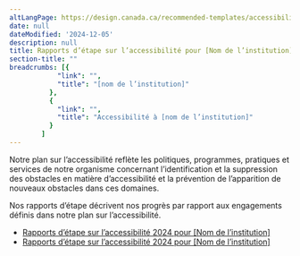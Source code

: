 ```yaml
---
altLangPage: https://design.canada.ca/recommended-templates/accessibility/progress-reports-landing.html
date: null
dateModified: '2024-12-05'
description: null
title: Rapports d’étape sur l’accessibilité pour [Nom de l’institution]
section-title: ""
breadcrumbs: [{
            "link": "",
            "title": "[nom de l’institution]"
          },
          {
            "link": "",
            "title": "Accessibilité à [nom de l’institution]"
          }
        ]
---
```


<p>Notre plan sur l’accessibilité reflète les politiques, programmes, pratiques et services de notre organisme concernant l’identification et la suppression des obstacles en matière d’accessibilité et la prévention de l’apparition de nouveaux obstacles dans ces domaines.</p>

<p>Nos rapports d’étape décrivent nos progrès par rapport aux engagements définis dans notre plan sur l’accessibilité.</p>

<ul>
    <li><a href="progress-report.html">Rapports d’étape sur l’accessibilité 2024 pour [Nom de l’institution]</a></li>
    <li><a href="progress-report.html">Rapports d’étape sur l’accessibilité 2024 pour [Nom de l’institution]</a></li>
<ul>
